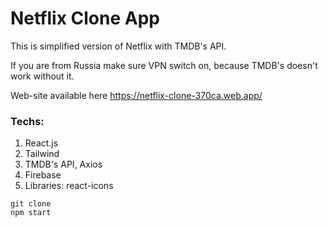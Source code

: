 # Netflix Clone App

This is simplified version of Netflix with TMDB's API.

If you are from Russia make sure VPN switch on, because TMDB's doesn't work without it.

Web-site available here https://netflix-clone-370ca.web.app/ 


### Techs:
1) React.js
2) Tailwind
4) TMDB's API, Axios
5) Firebase
5) Libraries: react-icons

````
git clone
npm start
````